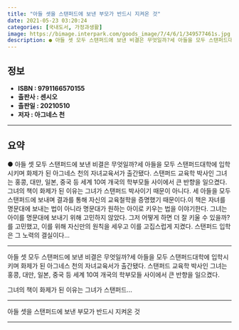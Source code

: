 ```yaml
---
title: "아들 셋을 스탠퍼드에 보낸 부모가 반드시 지켜온 것"
date: 2021-05-23 03:20:24
categories: [국내도서, 가정과생활]
image: https://bimage.interpark.com/goods_image/7/4/6/1/349577461s.jpg
description: ● 아들 셋 모두 스탠퍼드에 보낸 비결은 무엇일까?세 아들을 모두 스탠퍼드대학에 입학시키며 화제가 된 아그네스 천의 자녀교육서가 출간됐다. 스탠퍼드 교육학 박사인 그녀는 홍콩, 대만, 일본, 중국 등 세계 10여 개국의 학부모들 사이에서 큰 반향을 일으켰다. 그녀의 책이 화제가 된 이
---
```


## **정보**

- **ISBN : 9791166570155**
- **출판사 : 센시오**
- **출판일 : 20210510**
- **저자 : 아그네스 천**

------



## **요약**

●  아들 셋 모두 스탠퍼드에 보낸 비결은 무엇일까?세 아들을 모두 스탠퍼드대학에 입학시키며 화제가 된 아그네스 천의 자녀교육서가 출간됐다. 스탠퍼드 교육학 박사인 그녀는 홍콩, 대만, 일본, 중국 등 세계 10여 개국의 학부모들 사이에서 큰 반향을 일으켰다. 그녀의 책이 화제가 된 이유는 그녀가 스탠퍼드 박사이기 때문이 아니다. 세 아들을 모두 스탠퍼드에 보내며 결과를 통해 자신의 교육철학을 증명했기 때문이다.이 책은 자녀를 명문대에 보내는 법이 아니라 명문대가 원하는 아이로 키우는 법을 이야기한다. 그녀는 아이를 명문대에 보내기 위해 고민하지 않았다. 그저 어떻게 하면 더 잘 키울 수 있을까?를 고민했고, 이를 위해 자신만의 원칙을 세우고 이를 고집스럽게 지켰다. 스탠퍼드 입학은 그 노력의 결실이다...

------

아들 셋 모두 스탠퍼드에 보낸 비결은 무엇일까?세 아들을 모두 스탠퍼드대학에 입학시키며 화제가 된 아그네스 천의 자녀교육서가 출간됐다. 스탠퍼드 교육학 박사인 그녀는 홍콩, 대만, 일본, 중국 등 세계 10여 개국의 학부모들 사이에서 큰 반향을 일으켰다.

그녀의 책이 화제가 된 이유는 그녀가 스탠퍼드... 

------


아들 셋을 스탠퍼드에 보낸 부모가 반드시 지켜온 것 

------



